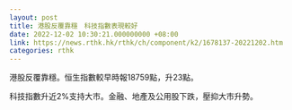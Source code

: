 ```yaml
---
layout: post
title: 港股反覆靠穩　科技指數表現較好
date: 2022-12-02 10:30:21.000000000 +08:00
link: https://news.rthk.hk/rthk/ch/component/k2/1678137-20221202.htm
categories: rthk
---
```


港股反覆靠穩。恒生指數較早時報18759點，升23點。

科技指數升近2%支持大市。金融、地產及公用股下跌，壓抑大市升勢。
